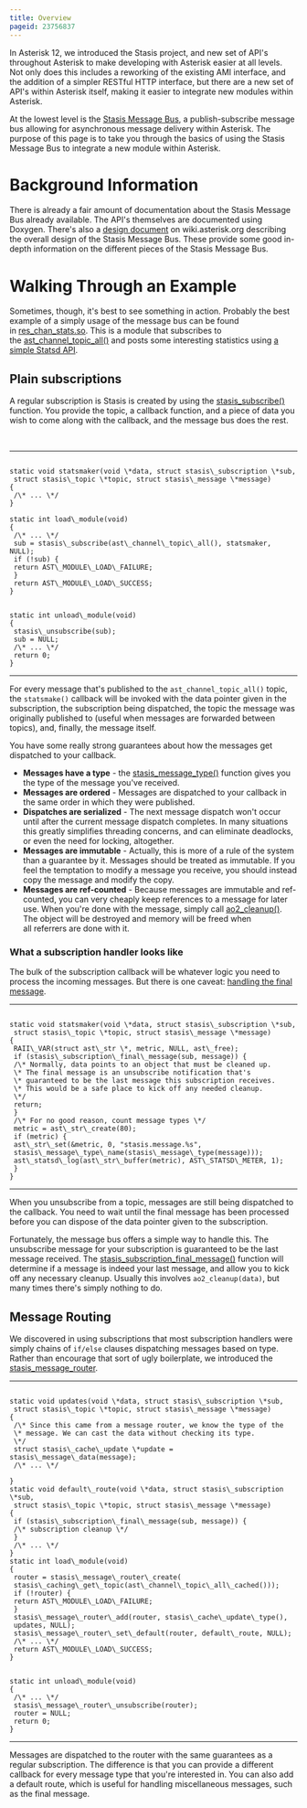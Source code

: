 ```yaml
---
title: Overview
pageid: 23756837
---
```


In Asterisk 12, we introduced the Stasis project, and new set of API's throughout Asterisk to make developing with Asterisk easier at all levels. Not only does this includes a reworking of the existing AMI interface, and the addition of a simpler RESTful HTTP interface, but there are a new set of API's within Asterisk itself, making it easier to integrate new modules within Asterisk.

At the lowest level is the [Stasis Message Bus](http://doxygen.asterisk.org/trunk/stasis.html), a publish-subscribe message bus allowing for asynchronous message delivery within Asterisk. The purpose of this page is to take you through the basics of using the Stasis Message Bus to integrate a new module within Asterisk.

Background Information
======================

There is already a fair amount of documentation about the Stasis Message Bus already available. The API's themselves are documented using Doxygen. There's also a [design document](/Development/Roadmap/Asterisk-12-Projects/Asterisk-12-API-Improvements/Stasis-Message-Bus) on wiki.asterisk.org describing the overall design of the Stasis Message Bus. These provide some good in-depth information on the different pieces of the Stasis Message Bus.

Walking Through an Example
==========================

Sometimes, though, it's best to see something in action. Probably the best example of a simply usage of the message bus can be found in [res\_chan\_stats.so](https://code.asterisk.org/code/browse/asterisk/trunk/res/res_chan_stats.c?hb=true). This is a module that subscribes to the [ast\_channel\_topic\_all()](http://doxygen.asterisk.org/trunk/df/deb/group__StasisTopicsAndMessages.html#g34a3ac59fb8d0c49cbc2cb9b87261d31) and posts some interesting statistics using [a simple Statsd API](http://doxygen.asterisk.org/trunk/d4/d67/statsd_8h.html).

Plain subscriptions
-------------------

A regular subscription is Stasis is created by using the [stasis\_subscribe()](http://doxygen.asterisk.org/trunk/dd/d79/stasis_8h.html#0f22205d00ef47310681da71d082017b) function. You provide the topic, a callback function, and a piece of data you wish to come along with the callback, and the message bus does the rest.

 




---

  
  


```

static void statsmaker(void \*data, struct stasis\_subscription \*sub,
 struct stasis\_topic \*topic, struct stasis\_message \*message)
{
 /\* ... \*/
}
 
static int load\_module(void)
{
 /\* ... \*/
 sub = stasis\_subscribe(ast\_channel\_topic\_all(), statsmaker, NULL);
 if (!sub) {
 return AST\_MODULE\_LOAD\_FAILURE;
 }
 return AST\_MODULE\_LOAD\_SUCCESS;
}


static int unload\_module(void)
{
 stasis\_unsubscribe(sub);
 sub = NULL;
 /\* ... \*/
 return 0;
}

```



---


For every message that's published to the `ast_channel_topic_all()` topic, the `statsmake()` callback will be invoked with the data pointer given in the subscription, the subscription being dispatched, the topic the message was originally published to (useful when messages are forwarded between topics), and, finally, the message itself.

You have some really strong guarantees about how the messages get dispatched to your callback.

* **Messages have a type** - the [stasis\_message\_type()](http://doxygen.asterisk.org/trunk/d2/db9/stasis__message_8c.html#9356e8a29344ca4eac93088198ccff89) function gives you the type of the message you've received.
* **Messages are ordered** - Messages are dispatched to your callback in the same order in which they were published.
* **Dispatches are serialized** - The next message dispatch won't occur until after the current message dispatch completes. In many situations this greatly simplifies threading concerns, and can eliminate deadlocks, or even the need for locking, altogether.
* **Messages are immutable** - Actually, this is more of a rule of the system than a guarantee by it. Messages should be treated as immutable. If you feel the temptation to modify a message you receive, you should instead copy the message and modify the copy.
* **Messages are ref-counted** - Because messages are immutable and ref-counted, you can very cheaply keep references to a message for later use. When you're done with the message, simply call [ao2\_cleanup()](http://doxygen.asterisk.org/trunk/d5/da5/astobj2_8h.html#6321ee982370c55ab3c24c72c562cbdd). The object will be destroyed and memory will be freed when all referrers are done with it.

### What a subscription handler looks like

The bulk of the subscription callback will be whatever logic you need to process the incoming messages. But there is one caveat: [handling the final message](/Development/Roadmap/Asterisk-12-Projects/Asterisk-12-API-Improvements/Stasis-Message-Bus/Using-the-Stasis-Message-Bus/Stasis-Subscriber-Shutdown-Problem).




---

  
  


```

static void statsmaker(void \*data, struct stasis\_subscription \*sub,
 struct stasis\_topic \*topic, struct stasis\_message \*message)
{
 RAII\_VAR(struct ast\_str \*, metric, NULL, ast\_free);
 if (stasis\_subscription\_final\_message(sub, message)) {
 /\* Normally, data points to an object that must be cleaned up.
 \* The final message is an unsubscribe notification that's
 \* guaranteed to be the last message this subscription receives.
 \* This would be a safe place to kick off any needed cleanup.
 \*/
 return;
 }
 /\* For no good reason, count message types \*/
 metric = ast\_str\_create(80);
 if (metric) {
 ast\_str\_set(&metric, 0, "stasis.message.%s",
 stasis\_message\_type\_name(stasis\_message\_type(message)));
 ast\_statsd\_log(ast\_str\_buffer(metric), AST\_STATSD\_METER, 1);
 }
}

```



---


When you unsubscribe from a topic, messages are still being dispatched to the callback. You need to wait until the final message has been processed before you can dispose of the data pointer given to the subscription.

Fortunately, the message bus offers a simple way to handle this. The unsubscribe message for your subscription is guaranteed to be the last message received. The [stasis\_subscription\_final\_message()](http://doxygen.asterisk.org/trunk/d0/df4/stasis_8c.html#839350445aaa51cedf31f6daec933ee0) function will determine if a message is indeed your last message, and allow you to kick off any necessary cleanup. Usually this involves `ao2_cleanup(data)`, but many times there's simply nothing to do.

Message Routing
---------------

We discovered in using subscriptions that most subscription handlers were simply chains of `if/else` clauses dispatching messages based on type. Rather than encourage that sort of ugly boilerplate, we introduced the [stasis\_message\_router](http://doxygen.asterisk.org/trunk/d4/d25/stasis__message__router_8h.html).




---

  
  


```

static void updates(void \*data, struct stasis\_subscription \*sub,
 struct stasis\_topic \*topic, struct stasis\_message \*message)
{
 /\* Since this came from a message router, we know the type of the
 \* message. We can cast the data without checking its type.
 \*/
 struct stasis\_cache\_update \*update = stasis\_message\_data(message);
 /\* ... \*/

}
static void default\_route(void \*data, struct stasis\_subscription \*sub,
 struct stasis\_topic \*topic, struct stasis\_message \*message)
{
 if (stasis\_subscription\_final\_message(sub, message)) {
 /\* subscription cleanup \*/
 }
 /\* ... \*/
}
static int load\_module(void)
{
 router = stasis\_message\_router\_create(
 stasis\_caching\_get\_topic(ast\_channel\_topic\_all\_cached()));
 if (!router) {
 return AST\_MODULE\_LOAD\_FAILURE;
 }
 stasis\_message\_router\_add(router, stasis\_cache\_update\_type(),
 updates, NULL);
 stasis\_message\_router\_set\_default(router, default\_route, NULL);
 /\* ... \*/
 return AST\_MODULE\_LOAD\_SUCCESS;
}


static int unload\_module(void)
{
 /\* ... \*/
 stasis\_message\_router\_unsubscribe(router);
 router = NULL;
 return 0;
}

```



---


Messages are dispatched to the router with the same guarantees as a regular subscription. The difference is that you can provide a different callback for every message type that you're interested in. You can also add a default route, which is useful for handling miscellaneous messages, such as the final message.

